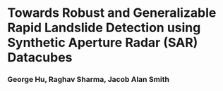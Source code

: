 # Towards Robust and Generalizable Rapid Landslide Detection using Synthetic Aperture Radar (SAR) Datacubes

### George Hu, Raghav Sharma, Jacob Alan Smith
